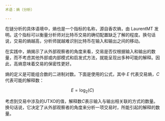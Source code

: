 ```yaml
---
术语：熵（分析）

---
```

在链分析的具体语境中，熵也是一个指标的名称，源自香农熵，由 LaurentMT 发明。这个指标可以衡量分析师对比特币交易的确切配置缺乏了解的程度。换句话说，交易的熵越高，分析师就越难识别比特币在输入和输出之间的移动。

在实践中，熵揭示了从外部观察者的角度来看，交易是否仅根据输入和输出的数量，而不考虑其他外部或内部模式和启发式方法，就能呈现出多种可能的解释。因此，高熵意味着交易的保密性更好。

熵的定义是可能组合数的二进制对数。下面是使用的公式，其中 $E$ 代表交易熵，$C$ 代表可能的解释数：

$$
E = \log_2(C)
$$

考虑到交易中涉及的UTXO的值，解释数$C$表示输入与输出相关联的方式的数量。换句话说，它决定了从外部观察者的角度来分析一项交易时，所能引起的解释的数量。